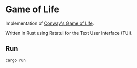 # Game of Life

Implementation of [Conway's Game of Life](https://en.wikipedia.org/wiki/Conway%27s_Game_of_Life).

Written in Rust using Ratatui for the Text User Interface (TUI).

## Run

`cargo run`

